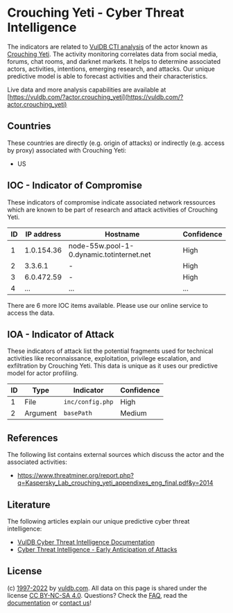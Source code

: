 # Crouching Yeti - Cyber Threat Intelligence

The indicators are related to [VulDB CTI analysis](https://vuldb.com/?kb.cti) of the actor known as [Crouching Yeti](https://vuldb.com/?actor.crouching_yeti). The activity monitoring correlates data from social media, forums, chat rooms, and darknet markets. It helps to determine associated actors, activities, intentions, emerging research, and attacks. Our unique predictive model is able to forecast activities and their characteristics.

Live data and more analysis capabilities are available at [https://vuldb.com/?actor.crouching_yeti](https://vuldb.com/?actor.crouching_yeti)

## Countries

These countries are directly (e.g. origin of attacks) or indirectly (e.g. access by proxy) associated with Crouching Yeti:

* US

## IOC - Indicator of Compromise

These indicators of compromise indicate associated network ressources which are known to be part of research and attack activities of Crouching Yeti.

ID | IP address | Hostname | Confidence
-- | ---------- | -------- | ----------
1 | 1.0.154.36 | node-55w.pool-1-0.dynamic.totinternet.net | High
2 | 3.3.6.1 | - | High
3 | 6.0.472.59 | - | High
4 | ... | ... | ...

There are 6 more IOC items available. Please use our online service to access the data.

## IOA - Indicator of Attack

These indicators of attack list the potential fragments used for technical activities like reconnaissance, exploitation, privilege escalation, and exfiltration by Crouching Yeti. This data is unique as it uses our predictive model for actor profiling.

ID | Type | Indicator | Confidence
-- | ---- | --------- | ----------
1 | File | `inc/config.php` | High
2 | Argument | `basePath` | Medium

## References

The following list contains external sources which discuss the actor and the associated activities:

* https://www.threatminer.org/report.php?q=Kaspersky_Lab_crouching_yeti_appendixes_eng_final.pdf&y=2014

## Literature

The following articles explain our unique predictive cyber threat intelligence:

* [VulDB Cyber Threat Intelligence Documentation](https://vuldb.com/?kb.cti)
* [Cyber Threat Intelligence - Early Anticipation of Attacks](https://www.scip.ch/en/?labs.20201022)

## License

(c) [1997-2022](https://vuldb.com/?kb.changelog) by [vuldb.com](https://vuldb.com/?kb.about). All data on this page is shared under the license [CC BY-NC-SA 4.0](https://creativecommons.org/licenses/by-nc-sa/4.0/). Questions? Check the [FAQ](https://vuldb.com/?kb.faq), read the [documentation](https://vuldb.com/?kb) or [contact us](https://vuldb.com/?contact)!
